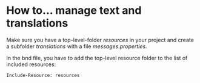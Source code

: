 # How to... manage text and translations

Make sure you have a top-level-folder *resources* in your project and create a subfolder *translations* with a file *messages.properties*.

In the bnd file, you have to add the top-level resource folder to the list of included resources: 

```
Include-Resource: resources
```